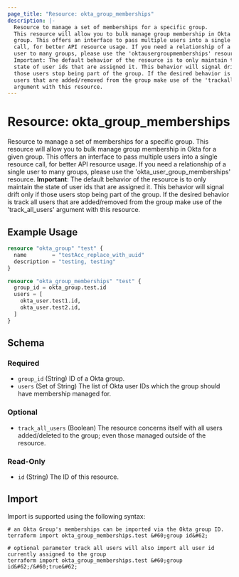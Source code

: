 ```yaml
---
page_title: "Resource: okta_group_memberships"
description: |-
  Resource to manage a set of memberships for a specific group.
  This resource will allow you to bulk manage group membership in Okta for a given
  group. This offers an interface to pass multiple users into a single resource
  call, for better API resource usage. If you need a relationship of a single
  user to many groups, please use the 'oktausergroupmemberships' resource.
  Important: The default behavior of the resource is to only maintain the
  state of user ids that are assigned it. This behavior will signal drift only if
  those users stop being part of the group. If the desired behavior is track all
  users that are added/removed from the group make use of the 'trackall_users'
  argument with this resource.
---
```


# Resource: okta_group_memberships

Resource to manage a set of memberships for a specific group.
This resource will allow you to bulk manage group membership in Okta for a given
group. This offers an interface to pass multiple users into a single resource
call, for better API resource usage. If you need a relationship of a single 
user to many groups, please use the 'okta_user_group_memberships' resource.
**Important**: The default behavior of the resource is to only maintain the
state of user ids that are assigned it. This behavior will signal drift only if
those users stop being part of the group. If the desired behavior is track all
users that are added/removed from the group make use of the 'track_all_users'
argument with this resource.

## Example Usage

```terraform
resource "okta_group" "test" {
  name        = "testAcc_replace_with_uuid"
  description = "testing, testing"
}

resource "okta_group_memberships" "test" {
  group_id = okta_group.test.id
  users = [
    okta_user.test1.id,
    okta_user.test2.id,
  ]
}
```

<!-- schema generated by tfplugindocs -->
## Schema

### Required

- `group_id` (String) ID of a Okta group.
- `users` (Set of String) The list of Okta user IDs which the group should have membership managed for.

### Optional

- `track_all_users` (Boolean) The resource concerns itself with all users added/deleted to the group; even those managed outside of the resource.

### Read-Only

- `id` (String) The ID of this resource.

## Import

Import is supported using the following syntax:

```shell
# an Okta Group's memberships can be imported via the Okta group ID.
terraform import okta_group_memberships.test &#60;group id&#62;

# optional parameter track all users will also import all user id currently assigned to the group
terraform import okta_group_memberships.test &#60;group id&#62;/&#60;true&#62;
```
